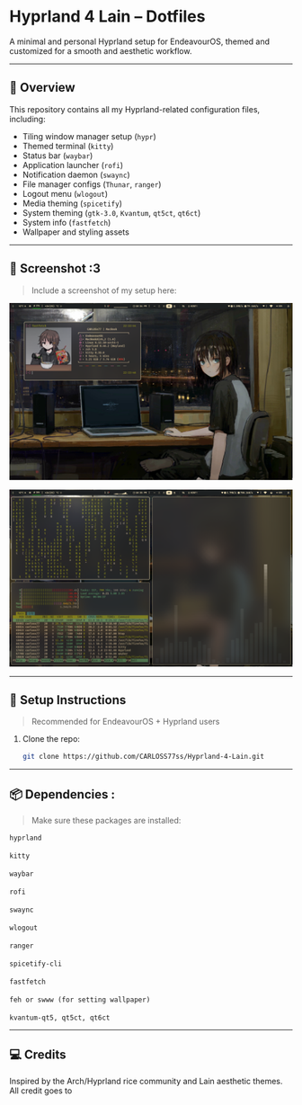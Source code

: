 # Hyprland 4 Lain – Dotfiles

A minimal and personal Hyprland setup for EndeavourOS, themed and customized for a smooth and aesthetic workflow.

---

## 🎯 Overview

This repository contains all my Hyprland-related configuration files, including:

- Tiling window manager setup (`hypr`)
- Themed terminal (`kitty`)
- Status bar (`waybar`)
- Application launcher (`rofi`)
- Notification daemon (`swaync`)
- File manager configs (`Thunar`, `ranger`)
- Logout menu (`wlogout`)
- Media theming (`spicetify`)
- System theming (`gtk-3.0`, `Kvantum`, `qt5ct`, `qt6ct`)
- System info (`fastfetch`)
- Wallpaper and styling assets

---

## 🌌 Screenshot :3

> Include a screenshot of my setup here:

![preview](/screenshot.png)  

![preview](/screenshot1.png)  

---

## 🚀 Setup Instructions

> Recommended for EndeavourOS + Hyprland users

1. Clone the repo:
   ```bash
   git clone https://github.com/CARLOSS77ss/Hyprland-4-Lain.git
   
---

## 📦 Dependencies :

> Make sure these packages are installed:

    hyprland

    kitty

    waybar

    rofi

    swaync

    wlogout

    ranger

    spicetify-cli

    fastfetch

    feh or swww (for setting wallpaper)

    kvantum-qt5, qt5ct, qt6ct
    
---

## 💻 Credits

Inspired by the Arch/Hyprland rice community and Lain aesthetic themes.
All credit goes to 
    
